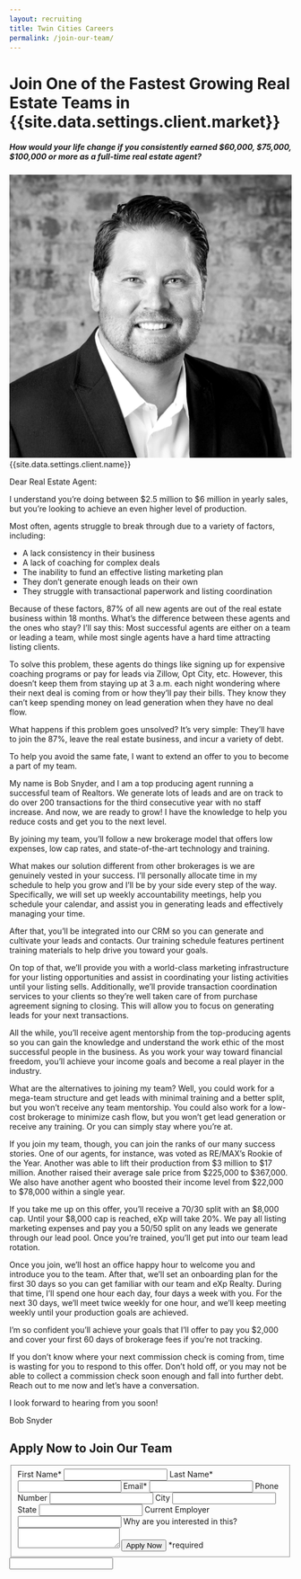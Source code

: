 ```yaml
---
layout: recruiting
title: Twin Cities Careers
permalink: /join-our-team/
---
```


<div class="recruiting-page">
<h1 class="join-us">Join One of the Fastest Growing Real Estate Teams in {{site.data.settings.client.market}}</h1>
<h5 class="join-us-subtitle">How would your life change if you consistently earned $60,000, $75,000, $100,000 or more as a full-time real estate agent?</h5>
<div class="recruiting-photo">
<span class="client-image-container">
<img src="/img/headshot.jpg" alt="{{site.data.settings.client.name}}" class="client-image"/>
</span>
<figcaption class="caption">{{site.data.settings.client.name}}</figcaption>
</div>


<p>Dear Real Estate Agent:</p>

<p>I understand you’re doing between $2.5 million to $6 million in yearly sales, but you’re looking to achieve an even higher level of production.</p>

<p>Most often, agents struggle to break through due to a variety of factors, including:
<ul class="indent">
<li>A lack consistency in their business</li>
<li>A lack of coaching for complex deals</li>
<li>The inability to fund an effective listing marketing plan</li>
<li>They don’t generate enough leads on their own</li>
<li>They struggle with transactional paperwork and listing coordination</li>
</ul></p>

<p>Because of these factors, 87% of all new agents are out of the real estate business within 18 months. What’s the difference between these agents and the ones who stay? I’ll say this: Most successful agents are either on a team or leading a team, while most single agents have a hard time attracting listing clients.  </p>

<p>To solve this problem, these agents do things like signing up for expensive coaching programs or pay for leads via Zillow, Opt City, etc. However, this doesn’t keep them from staying up at 3 a.m. each night wondering where their next deal is coming from or how they’ll pay their bills. They know they can’t keep spending money on lead generation when they have no deal flow.</p>

<p>What happens if this problem goes unsolved? It’s very simple: They’ll have to join the 87%, leave the real estate business, and incur a variety of debt.</p>

<p>To help you avoid the same fate, I want to extend an offer to you to become a part of my team. </p>

<p>My name is Bob Snyder, and I am a top producing agent running a successful team of Realtors. We generate lots of leads and are on track to do over 200 transactions for the third consecutive year with no staff increase. And now, we are ready to grow! I have the knowledge to help you reduce costs and get you to the next level. </p>

<p>By joining my team, you’ll follow a new brokerage model that offers low expenses, low cap rates, and state-of-the-art technology and training.  </p>

<p>What makes our solution different from other brokerages is we are genuinely vested in your success. I’ll personally allocate time in my schedule to help you grow and I’ll be by your side every step of the way. Specifically, we will set up weekly accountability meetings, help you schedule your calendar, and assist you in generating leads and effectively managing your time. </p>

<p>After that, you’ll be integrated into our CRM so you can generate and cultivate your leads and contacts. Our training schedule features pertinent training materials to help drive you toward your goals.  </p>

<p>On top of that, we’ll provide you with a world-class marketing infrastructure for your listing opportunities and assist in coordinating your listing activities until your listing sells. Additionally, we’ll provide transaction coordination services to your clients so they’re well taken care of from purchase agreement signing to closing. This will allow you to focus on generating leads for your next transactions.  </p>

<p>All the while, you’ll receive agent mentorship from the top-producing agents so you can gain the knowledge and understand the work ethic of the most successful people in the business. As you work your way toward financial freedom, you’ll achieve your income goals and become a real player in the industry.</p>

<p>What are the alternatives to joining my team? Well, you could work for a mega-team structure and get leads with minimal training and a better split, but you won’t receive any team mentorship. You could also work for a low-cost brokerage to minimize cash flow, but you won’t get lead generation or receive any training. Or you can simply stay where you’re at.</p>

<p>If you join my team, though, you can join the ranks of our many success stories. One of our agents, for instance, was voted as RE/MAX’s Rookie of the Year. Another was able to lift their production from $3 million to $17 million. Another raised their average sale price from $225,000 to $367,000. We also have another agent who boosted their income level from $22,000 to $78,000 within a single year. </p>

<p>If you take me up on this offer, you’ll receive a 70/30 split with an $8,000 cap. Until your $8,000 cap is reached, eXp will take 20%. We pay all listing marketing expenses and pay you a 50/50 split on any leads we generate through our lead pool. Once you’re trained, you’ll get put into our team lead rotation.</p>

<p>Once you join, we’ll host an office happy hour to welcome you and introduce you to the team. After that, we’ll set an onboarding plan for the first 30 days so you can get familiar with our team and eXp Realty. During that time, I’ll spend one hour each day, four days a week with you. For the next 30 days, we’ll meet twice weekly for one hour, and we’ll keep meeting weekly until your production goals are achieved.</p>

<p>I’m so confident you’ll achieve your goals that I’ll offer to pay you $2,000 and cover your first 60 days of brokerage fees if you’re not tracking.  </p>

<p>If you don’t know where your next commission check is coming from, time is wasting for you to respond to this offer. Don’t hold off, or you may not be able to collect a commission check soon enough and fall into further debt. Reach out to me now and let’s have a conversation. </p>

<p>I look forward to hearing from you soon!</p>

<p>Bob Snyder </p>



<h2 class="recruiting">Apply Now to Join Our Team</h2>

<form method="post" class="home-value cta-forms" action="https://formspree.io/{{site.data.settings.client.email}}" onsubmit="return setReturn()">
					<fieldset><label for="firstname">First Name*</label> <input type="text" required="" name="firstname" /> <label for="lastname">Last Name*</label> <input type="text" required="" name="lastname" /> <label for="email">Email*</label> <input type="text" name="name" /> <label for="phone">Phone Number </label> <input type="tel" name="phone" />
						<!--base32-c9gq6t9k68pkcd3jcwpp4rbkcmtk4-base32--><label for="city">City </label> <input type="text" name="city" /> <label for="state">State </label> <input type="text" name="state" /> <label for="employer">Current Employer </label> <input type="text" name="employer" /> <label for="message">Why are you interested in this? </label><textarea name="employer"></textarea>
						<!--base32-c9gq6t9k68pk8cbme5gq4uv4cguqachj70r2urk1edjk6cg-base32--><input class="submit light-light" type="submit" value="Apply Now" name="submitrecruitingForm" /> <span class="asterisk">*required</span></fieldset>
					<!--base32-c9gq6t9k68pk8c9he1t7cxkecdkpedhpe9h6at3me5r7ee1kddhpwx9q71up4tb3f1u6mc3mdcwp6vkg6rw3gc1dc9gq6t9k68-base32-->
					<div class="hidden"><input type="hidden" value="{{site.data.settings.client.email}}" name="_to" /> <input type="hidden" value="Recruiting Contact Request Message From Your Vyral Careers and Training Video Blog" name="_subject" /> <input type="text" name="_gotcha" /></div>
				</form>
</div>
